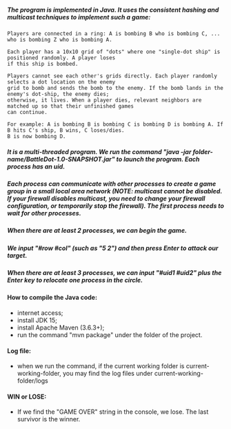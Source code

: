 ##### The program is implemented in Java. It uses the consistent hashing and multicast techniques to implement such a game:
```
Players are connected in a ring: A is bombing B who is bombing C, ... who is bombing Z who is bombing A.

Each player has a 10x10 grid of "dots" where one "single-dot ship" is positioned randomly. A player loses
if this ship is bombed.

Players cannot see each other's grids directly. Each player randomly selects a dot location on the enemy
grid to bomb and sends the bomb to the enemy. If the bomb lands in the enemy's dot-ship, the enemy dies;
otherwise, it lives. When a player dies, relevant neighbors are matched up so that their unfinished games
can continue.

For example: A is bombing B is bombing C is bombing D is bombing A. If B hits C's ship, B wins, C loses/dies.
B is now bombing D.
```

##### It is a multi-threaded program. We run the command "java -jar folder-name/BattleDot-1.0-SNAPSHOT.jar" to launch the program. Each process has an uid.

##### Each process can communicate with other processes to create a game group in a small local area network (NOTE: multicast cannot be disabled. If your firewall disables multicast, you need to change your firewall configuration, or temporarily stop the firewall). The first process needs to wait for other processes.

##### When there are at least 2 processes, we can begin the game.

##### We input "#row #col" (such as "5 2") and then press Enter to attack our target.

##### When there are at least 3 processes, we can input "#uid1 #uid2" plus the Enter key to relocate one process in the circle.


#### How to compile the Java code:
* internet access;
* install JDK 15;
* install Apache Maven (3.6.3+);
* run the command "mvn package" under the folder of the project.


#### Log file:
* when we run the command, if the current working folder is current-working-folder, you may find the log files under current-working-folder/logs


#### WIN or LOSE:
* If we find the "GAME OVER" string in the console, we lose. The last survivor is the winner.
